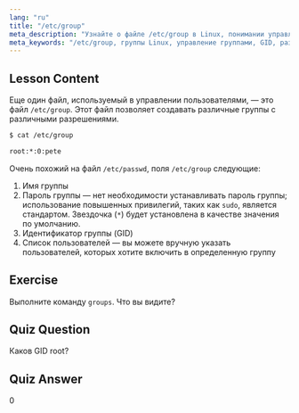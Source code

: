 ```yaml
---
lang: "ru"
title: "/etc/group"
meta_description: "Узнайте о файле /etc/group в Linux, понимании управления группами, GID и пользовательских разрешений. Важное руководство по файлу групп Linux для начинающих."
meta_keywords: "/etc/group, группы Linux, управление группами, GID, разрешения Linux, учебник Linux, Linux для начинающих, руководство по Linux"
---
```


## Lesson Content

Еще один файл, используемый в управлении пользователями, — это файл `/etc/group`. Этот файл позволяет создавать различные группы с различными разрешениями.

```bash
$ cat /etc/group

root:*:0:pete
```

Очень похожий на файл `/etc/passwd`, поля `/etc/group` следующие:

1. Имя группы
2. Пароль группы — нет необходимости устанавливать пароль группы; использование повышенных привилегий, таких как `sudo`, является стандартом. Звездочка (`*`) будет установлена в качестве значения по умолчанию.
3. Идентификатор группы (GID)
4. Список пользователей — вы можете вручную указать пользователей, которых хотите включить в определенную группу

## Exercise

Выполните команду `groups`. Что вы видите?

## Quiz Question

Каков GID root?

## Quiz Answer

0
